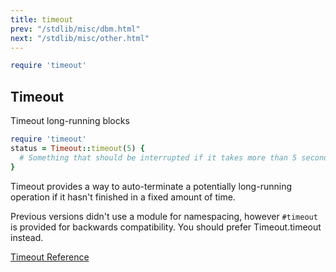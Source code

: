 ```yaml
---
title: timeout
prev: "/stdlib/misc/dbm.html"
next: "/stdlib/misc/other.html"
---
```



```ruby
require 'timeout'
```

## Timeout[](#timeout)

Timeout long-running blocks


```ruby
require 'timeout'
status = Timeout::timeout(5) {
  # Something that should be interrupted if it takes more than 5 seconds...
}
```

Timeout provides a way to auto-terminate a potentially long-running operation if it hasn't finished in a fixed amount of time.

Previous versions didn't use a module for namespacing, however `#timeout` is provided for backwards compatibility. You should prefer Timeout.timeout instead.

<a href='https://ruby-doc.org/stdlib-2.7.0/libdoc/timeout/rdoc/Timeout.html' class='ruby-doc remote' target='_blank'>Timeout Reference</a>

